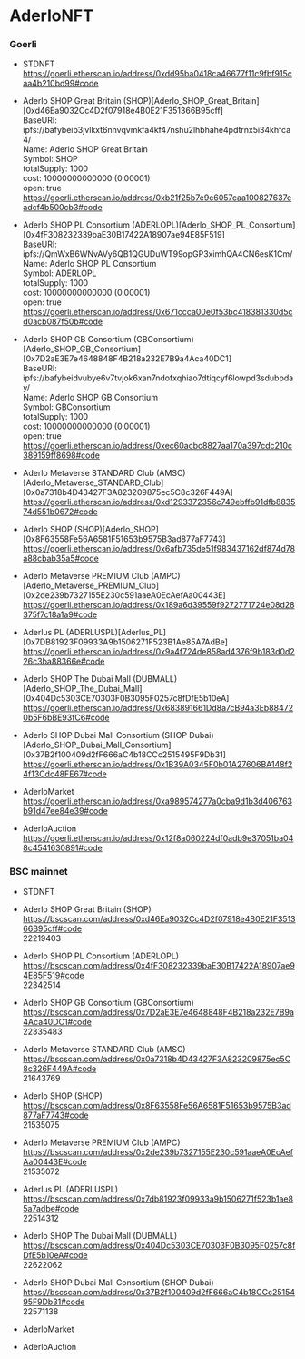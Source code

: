 # AderloNFT
### Goerli
- STDNFT  
https://goerli.etherscan.io/address/0xdd95ba0418ca46677f11c9fbf915caa4b210bd99#code  

- Aderlo SHOP Great Britain (SHOP)[Aderlo_SHOP_Great_Britain][0xd46Ea9032Cc4D2f07918e4B0E21F351366B95cff]  
BaseURI: ipfs://bafybeib3jvlkxt6nnvqvmkfa4kf47nshu2lhbhahe4pdtrnx5i34khfca4/  
Name: Aderlo SHOP Great Britain  
Symbol: SHOP  
totalSupply: 1000  
cost: 10000000000000 (0.00001)  
open: true  
https://goerli.etherscan.io/address/0xb21f25b7e9c6057caa100827637eadcf4b500cb3#code  

- Aderlo SHOP PL Consortium (ADERLOPL)[Aderlo_SHOP_PL_Consortium][0x4fF308232339baE30B17422A18907ae94E85F519]  
BaseURI: ipfs://QmWxB6WNvAVy6QB1QGUDuWT99opGP3ximhQA4CN6esK1Cm/  
Name: Aderlo SHOP PL Consortium   
Symbol: ADERLOPL   
totalSupply: 1000  
cost: 10000000000000 (0.00001)  
open: true  
https://goerli.etherscan.io/address/0x671ccca00e0f53bc418381330d5cd0acb087f50b#code  

- Aderlo SHOP GB Consortium (GBConsortium)[Aderlo_SHOP_GB_Consortium][0x7D2aE3E7e4648848F4B218a232E7B9a4Aca40DC1]  
BaseURI: ipfs://bafybeidvubye6v7tvjok6xan7ndofxqhiao7dtiqcyf6lowpd3sdubpday/  
Name: Aderlo SHOP GB Consortium   
Symbol: GBConsortium  
totalSupply: 1000  
cost: 10000000000000 (0.00001)  
open: true  
https://goerli.etherscan.io/address/0xec60acbc8827aa170a397cdc210c389159ff8698#code  

- Aderlo Metaverse STANDARD Club (AMSC)[Aderlo_Metaverse_STANDARD_Club][0x0a7318b4D43427F3A823209875ec5C8c326F449A]  
https://goerli.etherscan.io/address/0xd1293372356c749ebffb91dfb883574d551b0672#code  

- Aderlo SHOP (SHOP)[Aderlo_SHOP][0x8F63558Fe56A6581F51653b9575B3ad877aF7743]  
https://goerli.etherscan.io/address/0x6afb735de51f983437162df874d78a88cbab35a5#code  

- Aderlo Metaverse PREMIUM Club (AMPC)[Aderlo_Metaverse_PREMIUM_Club][0x2de239b7327155E230c591aaeA0EcAefAa00443E]  
https://goerli.etherscan.io/address/0x189a6d39559f9272771724e08d28375f7c18a1a9#code  

- Aderlus PL (ADERLUSPL)[Aderlus_PL][0x7DB81923F09933A9b1506271F523B1Ae85A7AdBe]  
https://goerli.etherscan.io/address/0x9a4f724de858ad4376f9b183d0d226c3ba88366e#code  

- Aderlo SHOP The Dubai Mall (DUBMALL)[Aderlo_SHOP_The_Dubai_Mall][0x404Dc5303CE70303F0B3095F0257c8fDfE5b10eA]  
https://goerli.etherscan.io/address/0x683891661Dd8a7cB94a3Eb884720b5F6bBE93fC6#code  

- Aderlo SHOP Dubai Mall Consortium (SHOP Dubai)[Aderlo_SHOP_Dubai_Mall_Consortium][0x37B2f100409d2fF666aC4b18CCc2515495F9Db31]  
https://goerli.etherscan.io/address/0x1B39A0345F0b01A27606BA148f24f13Cdc48FE67#code  

- AderloMarket  
https://goerli.etherscan.io/address/0xa989574277a0cba9d1b3d406763b91d47ee84e39#code  

- AderloAuction  
https://goerli.etherscan.io/address/0x12f8a060224df0adb9e37051ba048c4541630891#code  


### BSC mainnet
- STDNFT  
- Aderlo SHOP Great Britain (SHOP)  
https://bscscan.com/address/0xd46Ea9032Cc4D2f07918e4B0E21F351366B95cff#code  
22219403  

- Aderlo SHOP PL Consortium (ADERLOPL)  
https://bscscan.com/address/0x4fF308232339baE30B17422A18907ae94E85F519#code  
22342514  

- Aderlo SHOP GB Consortium (GBConsortium)  
https://bscscan.com/address/0x7D2aE3E7e4648848F4B218a232E7B9a4Aca40DC1#code  
22335483  

- Aderlo Metaverse STANDARD Club (AMSC)  
https://bscscan.com/address/0x0a7318b4D43427F3A823209875ec5C8c326F449A#code  
21643769  

- Aderlo SHOP (SHOP)  
https://bscscan.com/address/0x8F63558Fe56A6581F51653b9575B3ad877aF7743#code  
21535075  

- Aderlo Metaverse PREMIUM Club (AMPC)  
https://bscscan.com/address/0x2de239b7327155E230c591aaeA0EcAefAa00443E#code  
21535072  

- Aderlus PL (ADERLUSPL)  
https://bscscan.com/address/0x7db81923f09933a9b1506271f523b1ae85a7adbe#code  
22514312  

- Aderlo SHOP The Dubai Mall (DUBMALL)  
https://bscscan.com/address/0x404Dc5303CE70303F0B3095F0257c8fDfE5b10eA#code  
22622062  

- Aderlo SHOP Dubai Mall Consortium (SHOP Dubai)  
https://bscscan.com/address/0x37B2f100409d2fF666aC4b18CCc2515495F9Db31#code  
22571138  

- AderloMarket  
- AderloAuction  
